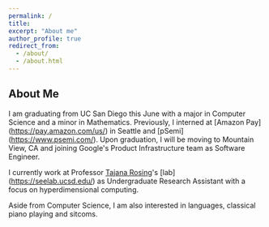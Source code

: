```yaml
---
permalink: /
title: 
excerpt: "About me"
author_profile: true
redirect_from: 
  - /about/
  - /about.html
---
```

About Me
----

I am graduating from UC San Diego this June with a major in Computer Science and a minor in Mathematics. 
Previously, I interned at [Amazon Pay] (https://pay.amazon.com/us/) in Seattle and [pSemi] (https://www.psemi.com/).
Upon graduation, I will be moving to Mountain View, CA and joining Google's Product Infrastructure team as Software Engineer.

I currently work at Professor [Tajana Rosing](https://cseweb.ucsd.edu/~trosing/)'s [lab] (https://seelab.ucsd.edu/) as Undergraduate Research Assistant with a focus on hyperdimensional computing.

Aside from Computer Science, I am also interested in languages, classical piano playing and sitcoms. 

